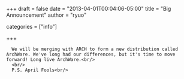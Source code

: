 
+++
draft = false
date = "2013-04-01T00:04:06-05:00"
title = "Big Announcement"
author = "ryuo"

categories = ["info"]

+++

      We will be merging with ARCH to form a new distribution called ArchWare. We've long had our differences, but it's time to move forward! Long live ArchWare.<br/>
      <br/>
      P.S. April Fools<br/>
        
    